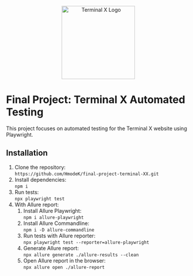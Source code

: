 <!DOCTYPE html>
<html lang="en">
<head>
  <meta charset="UTF-8">
  <meta name="viewport" content="width=device-width, initial-scale=1.0">
  
</head>
<body>
<p align="center">
  <a>
    <img src="https://upload.wikimedia.org/wikipedia/he/4/44/Terminal_X_logo.png" width="200" alt="Terminal X Logo">
  </a>
</p>

<!-- Project Description Container -->
<div class="container">
    <h1>Final Project: Terminal X Automated Testing</h1>
    <p>This project focuses on automated testing for the Terminal X website using Playwright.</p>
</div>

<!-- Installation Section -->
<div class="container">
  <h2>Installation</h2>
  <ol>
    <li>Clone the repository:
        <br>
        <code>https://github.com/HmodeK/final-project-terminal-XX.git</code>
    </li>
    <li>Install dependencies:
        <br>
        <code>npm i</code>
    </li>
    <li>Run tests:
        <br>
        <code>npx playwright test</code>
    </li>
    <li>With Allure report:
      <ol>
        <li>Install Allure Playwright:
          <br>
          <code>npm i allure-playwright</code>
        </li>
        <li>Install Allure Commandline:
          <br>
          <code>npm i -D allure-commandline</code>
        </li>
        <li>Run tests with Allure reporter:
          <br>
          <code>npx playwright test --reporter=allure-playwright</code>
        </li>
        <li>Generate Allure report:
          <br>
          <code>npx allure generate ./allure-results --clean</code>
        </li>
        <li>Open Allure report in the browser:
          <br>
          <code>npx allure open ./allure-report</code>
        </li>
      </ol>
    </li>
  </ol>
</div>

</body>
</html>

